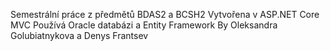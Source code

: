 Semestrální práce z předmětů BDAS2 a BCSH2
Vytvořena v ASP.NET Core MVC
Používá Oracle databázi a Entity Framework 
By Oleksandra Golubiatnykova a Denys Frantsev
